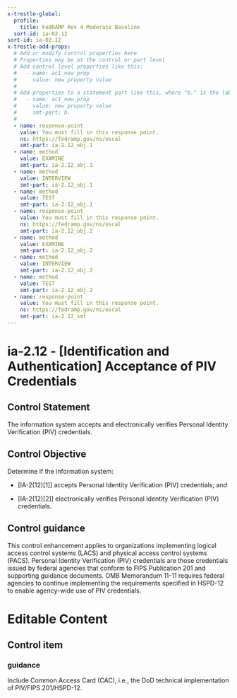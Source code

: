 ```yaml
---
x-trestle-global:
  profile:
    title: FedRAMP Rev 4 Moderate Baseline
  sort-id: ia-02.12
sort-id: ia-02.12
x-trestle-add-props:
  # Add or modify control properties here
  # Properties may be at the control or part level
  # Add control level properties like this:
  #   - name: ac1_new_prop
  #     value: new property value
  #
  # Add properties to a statement part like this, where "b." is the label of the target statement part
  #   - name: ac1_new_prop
  #     value: new property value
  #     smt-part: b.
  #
  - name: response-point
    value: You must fill in this response point.
    ns: https://fedramp.gov/ns/oscal
    smt-part: ia-2.12_obj.1
  - name: method
    value: EXAMINE
    smt-part: ia-2.12_obj.1
  - name: method
    value: INTERVIEW
    smt-part: ia-2.12_obj.1
  - name: method
    value: TEST
    smt-part: ia-2.12_obj.1
  - name: response-point
    value: You must fill in this response point.
    ns: https://fedramp.gov/ns/oscal
    smt-part: ia-2.12_obj.2
  - name: method
    value: EXAMINE
    smt-part: ia-2.12_obj.2
  - name: method
    value: INTERVIEW
    smt-part: ia-2.12_obj.2
  - name: method
    value: TEST
    smt-part: ia-2.12_obj.2
  - name: response-point
    value: You must fill in this response point.
    ns: https://fedramp.gov/ns/oscal
    smt-part: ia-2.12_smt
---
```


# ia-2.12 - \[Identification and Authentication\] Acceptance of PIV Credentials

## Control Statement

The information system accepts and electronically verifies Personal Identity Verification (PIV) credentials.

## Control Objective

Determine if the information system:

- \[IA-2(12)[1]\] accepts Personal Identity Verification (PIV) credentials; and

- \[IA-2(12)[2]\] electronically verifies Personal Identity Verification (PIV) credentials.

## Control guidance

This control enhancement applies to organizations implementing logical access control systems (LACS) and physical access control systems (PACS). Personal Identity Verification (PIV) credentials are those credentials issued by federal agencies that conform to FIPS Publication 201 and supporting guidance documents. OMB Memorandum 11-11 requires federal agencies to continue implementing the requirements specified in HSPD-12 to enable agency-wide use of PIV credentials.

# Editable Content

<!-- Make additions and edits below -->
<!-- The above represents the contents of the control as received by the profile, prior to additions. -->
<!-- If the profile makes additions to the control, they will appear below. -->
<!-- The above markdown may not be edited but you may edit the content below, and/or introduce new additions to be made by the profile. -->
<!-- If there is a yaml header at the top, parameter values may be edited. Use --set-parameters to incorporate the changes during assembly. -->
<!-- The content here will then replace what is in the profile for this control, after running profile-assemble. -->
<!-- The added parts in the profile for this control are below.  You may edit them and/or add new ones. -->
<!-- Each addition must have a heading either of the form ## Control my_addition_name -->
<!-- or ## Part a. (where the a. refers to one of the control statement labels.) -->
<!-- "## Control" parts are new parts added after the statement part. -->
<!-- "## Part" parts are new parts added into the top-level statement part with that label. -->
<!-- Subparts may be added with nested hash levels of the form ### My Subpart Name -->
<!-- underneath the parent ## Control or ## Part being added -->
<!-- See https://ibm.github.io/compliance-trestle/tutorials/ssp_profile_catalog_authoring/ssp_profile_catalog_authoring for guidance. -->

## Control item

### guidance

Include Common Access Card (CAC), i.e., the DoD technical implementation of PIV/FIPS 201/HSPD-12.
